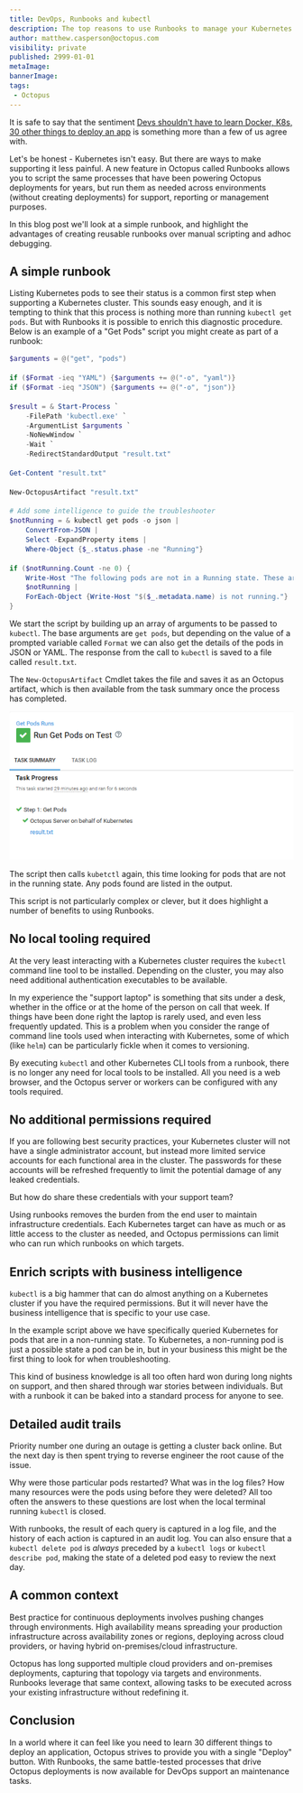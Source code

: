 ```yaml
---
title: DevOps, Runbooks and kubectl
description: The top reasons to use Runbooks to manage your Kubernetes cluster.
author: matthew.casperson@octopus.com
visibility: private
published: 2999-01-01
metaImage:
bannerImage:
tags:
 - Octopus
---
```


It is safe to say that the sentiment [Devs shouldn't have to learn Docker, K8s, 30 other things to deploy an app](https://www.theregister.co.uk/2018/02/22/ibm_java_cto_john_duimovich_interview/) is something more than a few of us agree with.

Let's be honest - Kubernetes isn't easy. But there are ways to make supporting it less painful. A new feature in Octopus called Runbooks allows you to script the same processes that have been powering Octopus deployments for years, but run them as needed across environments (without creating deployments) for support, reporting or management purposes.

In this blog post we'll look at a simple runbook, and highlight the advantages of creating reusable runbooks over manual scripting and adhoc debugging.

## A simple runbook

Listing Kubernetes pods to see their status is a common first step when supporting a Kubernetes cluster. This sounds easy enough, and it is tempting to think that this process is nothing more than running `kubectl get pods`. But with Runbooks it is possible to enrich this diagnostic procedure. Below is an example of a "Get Pods" script you might create as part of a runbook:

```PowerShell
$arguments = @("get", "pods")

if ($Format -ieq "YAML") {$arguments += @("-o", "yaml")}
if ($Format -ieq "JSON") {$arguments += @("-o", "json")}

$result = & Start-Process `
	-FilePath 'kubectl.exe' `
    -ArgumentList $arguments `
    -NoNewWindow `
    -Wait `
    -RedirectStandardOutput "result.txt"

Get-Content "result.txt"

New-OctopusArtifact "result.txt"

# Add some intelligence to guide the troubleshooter
$notRunning = & kubectl get pods -o json |
	ConvertFrom-JSON |
    Select -ExpandProperty items |
    Where-Object {$_.status.phase -ne "Running"}

if ($notRunning.Count -ne 0) {
	Write-Host "The following pods are not in a Running state. These are worth investigating further."
	$notRunning |
    ForEach-Object {Write-Host "$($_.metadata.name) is not running."}
}
```

We start the script by building up an array of arguments to be passed to `kubectl`. The base arguments are `get pods`, but depending on the value of a prompted variable called `Format` we can also get the details of the pods in JSON or YAML. The response from the call to `kubectl` is saved to a file called `result.txt`.

The `New-OctopusArtifact` Cmdlet takes the file and saves it as an Octopus artifact, which is then available from the task summary once the process has completed.

![](task-summary.png)

The script then calls `kubetctl` again, this time looking for pods that are not in the running state. Any pods found are listed in the output.

This script is not particularly complex or clever, but it does highlight a number of benefits to using Runbooks.

## No local tooling required

At the very least interacting with a Kubernetes cluster requires the `kubectl` command line tool to be installed. Depending on the cluster, you may also need additional authentication executables to be available.

In my experience the "support laptop" is something that sits under a desk, whether in the office or at the home of the person on call that week. If things have been done right the laptop is rarely used, and even less frequently updated. This is a problem when you consider the range of command line tools used when interacting with Kubernetes, some of which (like `helm`) can be particularly fickle when it comes to versioning.

By executing `kubectl` and other Kubernetes CLI tools from a runbook, there is no longer any need for local tools to be installed. All you need is a web browser, and the Octopus server or workers can be configured with any tools required.

## No additional permissions required

If you are following best security practices, your Kubernetes cluster will not have a single administrator account, but instead more limited service accounts for each functional area in the cluster. The passwords for these accounts will be refreshed frequently to limit the potential damage of any leaked credentials.

But how do share these credentials with your support team?

Using runbooks removes the burden from the end user to maintain infrastructure credentials. Each Kubernetes target can have as much or as little access to the cluster as needed, and Octopus permissions can limit who can run which runbooks on which targets.

## Enrich scripts with business intelligence

`kubectl` is a big hammer that can do almost anything on a Kubernetes cluster if you have the required permissions. But it will never have the business intelligence that is specific to your use case.

In the example script above we have specifically queried Kubernetes for pods that are in a non-running state. To Kubernetes, a non-running pod is just a possible state a pod can be in, but in your business this might be the first thing to look for when troubleshooting.

This kind of business knowledge is all too often hard won during long nights on support, and then shared through war stories between individuals. But with a runbook it can be baked into a standard process for anyone to see.

## Detailed audit trails

Priority number one during an outage is getting a cluster back online. But the next day is then spent trying to reverse engineer the root cause of the issue.

Why were those particular pods restarted? What was in the log files? How many resources were the pods using before they were deleted? All too often the answers to these questions are lost when the local terminal running `kubectl` is closed.

With runbooks, the result of each query is captured in a log file, and the history of each action is captured in an audit log. You can also ensure that a `kubectl delete pod` is *always* preceded by a `kubectl logs` or `kubectl describe pod`, making the state of a deleted pod easy to review the next day.

## A common context

Best practice for continuous deployments involves pushing changes through environments. High availability means spreading your production infrastructure across availability zones or regions, deploying across cloud providers, or having hybrid on-premises/cloud infrastructure.

Octopus has long supported multiple cloud providers and on-premises deployments, capturing that topology via targets and environments. Runbooks leverage that same context, allowing tasks to be executed across your existing infrastructure without redefining it.

## Conclusion

In a world where it can  feel like you need to learn 30 different things to deploy an application, Octopus strives to provide you with a single "Deploy" button. With Runbooks, the same battle-tested processes that drive Octopus deployments is now available for DevOps support an maintenance tasks.
